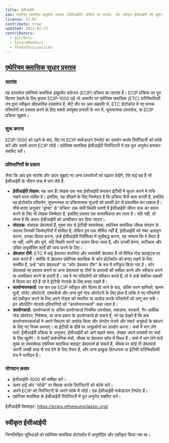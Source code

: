 ```yaml
---
title: ईसीआईपी
seo: एथेरियम क्लासिक इम्प्रूवमेंट प्रस्ताव (ईसीआईपी) प्रक्रिया का सारांश, और स्वीकृत ईसीआईपी की सूची।
license: CC-BY
contribute: true
updated: 2022-02-22
contributors:
  - gitr0n1n
  - IstoraMandiri
  - TheEnthusiasticAs
---
```


## [एथेरियम क्लासिक सुधार प्रस्ताव](https://ecips.ethereumclassic.org/)

### सारांश

यह दस्तावेज़ एथेरियम क्लासिक इम्प्रूवमेंट प्रपोजल (ECIP) प्रक्रिया का सारांश है। ECIP प्रक्रिया का पूरा विवरण देखने के लिए कृपया ECIP-1000 पढ़ें जो आमतौर पर एथेरियम क्लासिक (ETC) पारिस्थितिकी तंत्र द्वारा स्वीकृत औपचारिक दस्तावेज है, मोटे तौर पर आम सहमति से, ETC प्रोटोकॉल में नए मानक परिवर्तनों का प्रस्ताव करने के लिए सबसे उपयुक्त प्रणाली के रूप में, सूचनात्मक दस्तावेज़, या ECIP प्रक्रिया सुझाव।

### शुरू करना

ECIP-1000 को पढ़ने के बाद, दिए गए ECIP मार्कडाउन टेम्प्लेट का उपयोग करके रिपॉजिटरी को फोर्क करें और उसमें अपना ECIP जोड़ें। एथेरियम क्लासिक ईसीआईपी रिपॉजिटरी में एक पुल अनुरोध बनाकर सबमिट करें।

### प्रतिभागियों के प्रकार

जैसा कि आप इस सारांश और ऊपर सुझाए गए अन्य दस्तावेजों को पढ़कर देखेंगे, ऐसे कई पक्ष हैं जो ईसीआईपी के जीवन चक्र में भाग लेते हैं:

- **ईसीआईपी लेखक:** यह आप हैं! लेखक एक नया ईसीआईपी बनाकर ईटीसी में सुधार करने में रुचि रखने वाला व्यक्ति है। इसलिए, यह सीखने के लिए जिम्मेदार है कि प्रक्रिया कैसे काम करती है, इसलिए वह प्रोटोकॉल परिवर्तन, सूचनात्मक या प्रक्रियात्मक सुधारों को प्रभावी ढंग से प्रस्तावित कर सकता है। नीचे बताए अनुसार 'ड्राफ्ट' से 'सक्रिय' तक सभी स्थिति चरणों में ईसीआईपी जीवन चक्र का पालन करने के लिए भी लेखक जिम्मेदार है, इसलिए प्रस्ताव एक वास्तविकता बन जाता है। यदि नहीं, तो संभव है कि अंततः ईसीआईपी को अस्वीकार कर दिया जाएगा।
- **संपादक:** संपादक डेवलपर्स हैं, मुख्य रूप से ईटीसी स्वयंसेवक, एथेरियम क्लासिक जीथब संगठन के सदस्य जिनकी जिम्मेदारियों में शामिल हैं, लेकिन इन तक सीमित नहीं हैं, ईसीआईपी को नंबर असाइन करना, उनका विलय करना, उन्हें ईसीआईपी निर्देशिका में सूचीबद्ध करना, यह जांचना कि वे तैयार हैं या नहीं, ध्वनि और पूर्ण, यदि स्थिति चरणों का पालन किया जाता है, और उनकी प्रेरणा, सटीकता और उचित लाइसेंसिंग शर्तों की जांच करने के लिए।
- **डेवलपर टीमें:** ETC में कई डेवलपर कंपनियां और स्वयंसेवी डेवलपर हैं जो विभिन्न नोड क्लाइंट्स पर काम करते हैं। क्योंकि ये डेवलपर एथेरियम क्लासिक के कोर प्रोटोकॉल को बनाए रखने के लिए समर्पित हैं, उन्हें "कोर डेवलपर्स" या "कोर डेवलपर टीम" के रूप में वर्गीकृत किया गया है। कोर डेवलपर्स नए प्रस्ताव बनाने या अन्य डेवलपर्स या टीमों के प्रस्तावों की समीक्षा करने और स्वीकार करने या अस्वीकार करने के प्रभारी हैं। जब वे नए परिवर्तनों को स्वीकार करते हैं, तो वे उन्हें संबंधित ग्राहकों में विलय कर देते हैं जो वे ईटीसी नेटवर्क के लिए बनाए रखते हैं।
- **कार्यान्वयनकर्ता:** एक बार एक ECIP स्वीकृत और विलय हो जाने के बाद, अंतिम चरण खनिकों, खनन पूलों, वॉलेट ऑपरेटरों, एक्सचेंजों और अन्य पूर्ण नोड ऑपरेटरों के लिए होता है ताकि वे नए परिवर्तनों को एकीकृत करने के लिए अपने नोड्स को स्थापित या अपग्रेड करके परिवर्तनों को लागू कर सकें। इन ऑपरेटिंग नेटवर्क प्रतिभागियों को "कार्यान्वयनकर्ता" कहा जाता है।
- **उपयोगकर्ता:** उपयोगकर्ता या अंतिम उपयोगकर्ता नियमित उपभोक्ता, व्यवसाय, सरकारें, गैर-आर्थिक नोड ऑपरेटर, निवेशक, या अन्य प्रकार के उपयोगकर्ता हो सकते हैं, जो यह देखते हैं कि कब कार्यान्वयनकर्ताओं ने अपने सिस्टम को अपग्रेड किया और लेनदेन भेजने और स्मार्ट अनुबंधों के प्रबंधन के लिए नए नियम अपनाए। या ईटीसी के शीर्ष पर अनुप्रयोगों का उपयोग करना। चर्चा में भाग लेने वाले: ईसीआईपी प्रक्रिया के अनुसार, ईसीआईपी को आगे बढ़ाते समय, लेखक अपने प्रस्तावों पर चर्चा के लिए खुलेंगे। ये चर्चाएँ सार्वजनिक मंचों, जीथब या डेवलपर कॉल में स्थित हैं। चर्चा में भाग लेने वाले मुख्य या स्वयंसेवक एथेरियम क्लासिक क्लाइंट डेवलपर्स हो सकते हैं, जीथब पर कोई भी डेवलपर्स अपनी अच्छी तरह से राय देने के लिए तैयार हैं, और अन्य इच्छुक हितधारक या ईटीसी पारिस्थितिकी तंत्र में भागीदार हैं।

### योगदान कदम

- ईसीआईपी-1000 की समीक्षा करें।
- ऊपर दाईं ओर "फोर्क" पर क्लिक करके रिपॉजिटरी को फोर्क करें।
- अपने ECIP को रिपॉजिटरी के अपने फोर्क में जोड़ें। एक ईसीआईपी मार्कडाउन टेम्प्लेट है।
- एथेरियम क्लासिक के ईसीआईपी रिपोजिटरी में पुल अनुरोध सबमिट करें।

ईसीआईपी वेबसाइट: https://ecips.ethereumclassic.org/

## स्वीकृत ईसीआईपी

निम्नलिखित सुविधाओं को एथेरियम क्लासिक प्रोटोकॉल में अनुमोदित और एकीकृत किया गया था।
